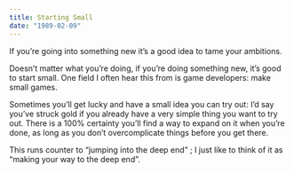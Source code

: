 ```yaml
---
title: Starting Small
date: "1989-02-09"
---
```


If you’re going into something new it’s a good idea to tame your ambitions.

Doesn’t matter what you’re doing, if you’re doing something new, it’s good to start small. One field I often hear this from is game developers: make small games.

Sometimes you’ll get lucky and have a small idea you can try out: I’d say you’ve struck gold if you already have a very simple thing you want to try out. There is a 100% certainty you’ll find a way to expand on it when you’re done, as long as you don’t overcomplicate things before you get there.

This runs counter to “jumping into the deep end” ; I just like to think of it as “making your way to the deep end”.
